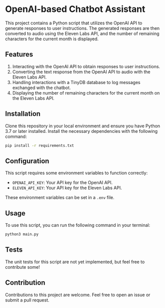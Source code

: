# OpenAI-based Chatbot Assistant

This project contains a Python script that utilizes the OpenAI API to generate responses to user instructions. The generated responses are then converted to audio using the Eleven Labs API, and the number of remaining characters for the current month is displayed.



## Features

1. Interacting with the OpenAI API to obtain responses to user instructions.
2. Converting the text response from the OpenAI API to audio with the Eleven Labs API.
3. Handling interactions with a TinyDB database to log messages exchanged with the chatbot.
4. Displaying the number of remaining characters for the current month on the Eleven Labs API.



## Installation

Clone this repository in your local environment and ensure you have Python 3.7 or later installed. Install the necessary dependencies with the following command:

```bash
pip install -r requirements.txt
```



## Configuration

This script requires some environment variables to function correctly:

- `OPENAI_API_KEY`: Your API key for the OpenAI API.
- `ELEVEN_API_KEY`: Your API key for the Eleven Labs API.

These environment variables can be set in a `.env` file.



## Usage

To use this script, you can run the following command in your terminal:

```bash
python3 main.py
```



## Tests

The unit tests for this script are not yet implemented, but feel free to contribute some!



## Contribution

Contributions to this project are welcome. Feel free to open an issue or submit a pull request.

